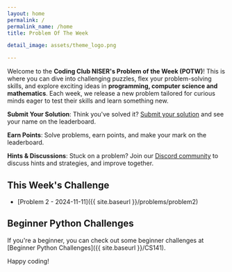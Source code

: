 ```yaml
---
layout: home
permalink: /
permalink_name: /home
title: Problem Of The Week

detail_image: assets/theme_logo.png

---
```


Welcome to the **Coding Club NISER's  Problem of the Week (POTW)**! This is where you can dive into challenging puzzles, flex your problem-solving skills, and explore exciting ideas in **programming, computer science and mathematics**. Each week, we release a new problem tailored for curious minds eager to test their skills and learn something new.


**Submit Your Solution**: Think you've solved it? [Submit your solution](https://docs.google.com/forms/d/e/1FAIpQLSefcxujcXFTQ9Z2u7__cf6RuFFzyJnMqSoRHTxFMM_v5pXrlA/viewform?usp=sf_link) and see your name on the leaderboard.

**Earn Points**: Solve problems, earn points, and make your mark on the leaderboard.

**Hints & Discussions**: Stuck on a problem? Join our [Discord community](https://discord.gg/w2bSsQkBTe) to discuss hints and strategies, and improve together.

## This Week's Challenge

- [Problem 2 - 2024-11-11]({{ site.baseurl }}/problems/problem2)


## Beginner Python Challenges
If you're a beginner, you can check out some beginner challenges at [Beginner Python Challenges]({{ site.baseurl }}/CS141).

Happy coding!